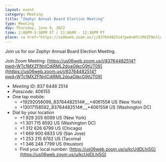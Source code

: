 ```yaml
---
layout: event
category: Meeting
title: "Zephyr Annual Board Election Meeting"
type: Meeting
day: Thursday, June 9, 2022
time: 2:00PM-3:30PM ET / 11:00AM - 12:30PM PT
place: <a href="https://us06web.zoom.us/j/83764482514?pwd=WTc1MXZFNnlCdjRML2doaGtkcG9tUT09">Zoom</a>
---
```


Join us for our Zephyr Annual Board Election Meeting.

Join Zoom Meeting:
[https://us06web.zoom.us/j/83764482514?pwd=WTc1MXZFNnlCdjRML2doaGtkcG9tUT09](hhttps://us06web.zoom.us/j/83764482514?pwd=WTc1MXZFNnlCdjRML2doaGtkcG9tUT09)

- *Meeting ID*: 837 6448 2514
- *Passcode*: 406155
- One tap mobile:
  - +19292056099,,83764482514#,,,,*406155# US (New York)
  - +13017158592,,83764482514#,,,,*406155# US (Washington DC)
- Dial by your location
  - +1 929 205 6099 US (New York)
  - +1 301 715 8592 US (Washington DC)
  - +1 312 626 6799 US (Chicago)
  - +1 669 900 6833 US (San Jose)
  - +1 253 215 8782 US (Tacoma)
  - +1 346 248 7799 US (Houston)
  - Find your local number: [https://us06web.zoom.us/u/kcUdDLhi5G](https://us06web.zoom.us/u/kcUdDLhi5G)
